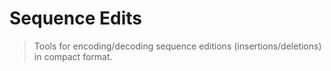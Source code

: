 # Sequence Edits

> Tools for encoding/decoding sequence editions (insertions/deletions) in compact format.